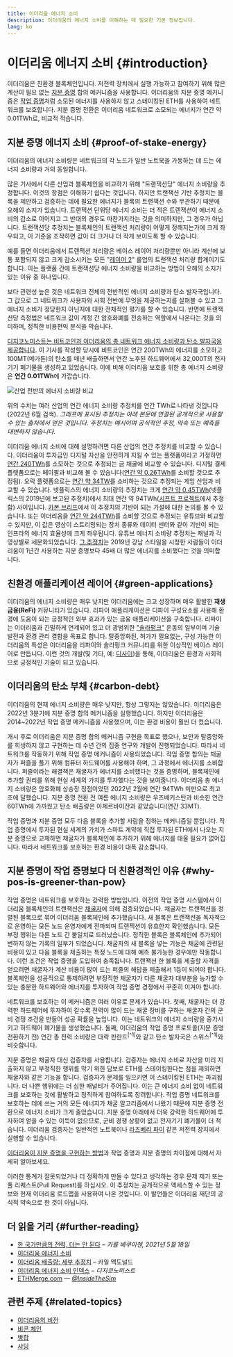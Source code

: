 ```yaml
---
title: 이더리움 에너지 소비
description: 이더리움의 에너지 소비를 이해하는 데 필요한 기본 정보입니다.
lang: ko
---
```


# 이더리움 에너지 소비 {#introduction}

이더리움은 친환경 블록체인입니다. 저전력 장치에서 실행 가능하고 참여하기 위해 많은 계산이 필요 없는 [지분 증명](/developers/docs/consensus-mechanisms/pos) 합의 메커니즘을 사용합니다. 이더리움의 지분 증명 메커니즘은 [작업 증명](/developers/docs/consensus-mechanisms/pos)처럼 소모된 에너지를 사용하지 않고 스테이킹된 ETH를 사용하여 네트워크를 보호합니다. 지분 증명 전환은 이더리움 네트워크로 소모되는 에너지가 연간 약 0.01TWh로, 비교적 적습니다.

## 지분 증명 에너지 소비 {#proof-of-stake-energy}

이더리움의 에너지 소비량은 네트워크의 각 노드가 일반 노트북을 가동하는 데 드는 에너지 소비량과 거의 동일합니다.

많은 기사에서 다른 산업과 블록체인을 비교하기 위해 "트랜잭션당" 에너지 소비량을 추정합니다. 이것의 장점은 이해하기 쉽다는 것입니다. 하지만 트랜잭션 기반 추정치는 블록을 제안하고 검증하는 데에 필요한 에너지가 블록의 트랜잭션 수와 무관하기 때문에 오해의 소지가 있습니다. 트랜잭션 단위당 에너지 소비는 더 적은 트랜잭션이 에너지 소비의 감소로 이어지고 그 반대의 경우도 마찬가지라는 것을 의미하지만, 그 경우가 아닙니다. 트랜잭션당 추정치는 블록체인의 트랜잭션 처리량이 어떻게 정해지는가에 크게 좌우되고, 이 기준을 조작하면 값이 더 크거나 더 작게 보이도록 할 수 있습니다.

예를 들면 이더리움에서 트랜잭션 처리량은 베이스 레이어 처리량뿐만 아니라 계산에 보통 포함되지 않고 크게 감소시키는 모든 "[레이어 2](/layer-2/)" 롤업의 트랜잭션 처리량 합계이기도 합니다. 이는 플랫폼 간에 트랜잭션당 에너지 소비량을 비교하는 방법이 오해의 소지가 있는 이유 중 하나입니다.

보다 관련성 높은 것은 네트워크 전체의 전반적인 에너지 소비량과 탄소 발자국입니다. 그 값으로 그 네트워크가 사용자와 사회 전반에 무엇을 제공하는지를 살펴볼 수 있고 그 에너지 소비가 정당한지 아닌지에 대한 전체적인 평가를 할 수 있습니다. 반면에 트랜잭션당 측정법은 네트워크 값이 계정 간 암호화폐를 전송하는 역할에서 나온다는 것을 의미하며, 정직한 비용편익 분석을 막습니다.

[디지코노미스트는 비트코인과 이더리움의 총 네트워크 에너지 소비량과 탄소 발자국을 제공합니다](https://digiconomist.net/ethereum-energy-consumption). 이 기사를 작성할 당시에 비트코인은 연간 200TWh의 에너지를 소모하고 100MT(메가톤)의 탄소를 매년 배출하면서 연간 노후된 하드웨어에서 32,000T의 전자기기 폐기물을 생성하고 있었습니다. 이에 비해 이더리움 보호를 위한 총 에너지 소비량은 **연간 0.01TWh**에 가깝습니다.

![산업 전반의 에너지 소비량 비교](./energy_consumption_pre_post_merge.png)

위의 수치는 여러 산업의 연간 에너지 소비량 추정치를 연간 TWh로 나타낸 것입니다(2022년 6월 검색). _그래프에 표시된 추정치는 아래 본문에 연결된 공개적으로 사용할 수 있는 출처에서 얻은 것입니다. 추정치는 예시이며 공식적인 추정, 약속 또는 예측을 대변하지 않습니다._

이더리움 에너지 소비에 대해 설명하려면 다른 산업의 연간 추정치를 비교할 수 있습니다. 이더리움이 투자금인 디지털 자산을 안전하게 지킬 수 있는 플랫폼이라고 가정하면 [연간 240TWh](https://www.kitco.com/news/2021-05-17/Gold-s-energy-consumption-doubles-that-of-bitcoin-Galaxy-Digital.html)를 소모하는 것으로 추정되는 금 채굴에 비교할 수 있습니다. 디지털 결제 플랫폼으로는 페이팔과 비교해 볼 수 있습니다([연간 약 0.26TWh](https://app.impaakt.com/analyses/paypal-consumed-264100-mwh-of-energy-in-2020-24-from-non-renewable-sources-27261)를 소비할 것으로 추정됨). 오락 플랫폼으로는 [연간 약 34TW](https://www.researchgate.net/publication/336909520_Toward_Greener_Gaming_Estimating_National_Energy_Use_and_Energy_Efficiency_Potential)를 소비하는 것으로 추정되는 게임 산업과 비교할 수 있습니다. 넷플릭스의 에너지 소비량의 추정치는 크게 [연간 약 0.45TWh](https://s22.q4cdn.com/959853165/files/doc_downloads/2020/02/0220_Netflix_EnvironmentalSocialGovernanceReport_FINAL.pdf)(넷플릭스의 2019년에 보고된 추정치)에서 최대 연간 약 94TWh([시프트 프로젝트](https://theshiftproject.org/en/article/unsustainable-use-online-video/)에서 추정함) 사이입니다. [카본 브리프](https://www.carbonbrief.org/factcheck-what-is-the-carbon-footprint-of-streaming-video-on-netflix)에서 이 추정치의 기반이 되는 가설에 대한 논의를 볼 수 있습니다. 또는 이더리움을 [연간 약 244TWh](https://thefactsource.com/how-much-electricity-does-youtube-use/)를 소비할 것으로 추정되는 유튜브와 비교할 수 있지만, 이 값은 영상이 스트리밍되는 장치 종류와 데이터 센터와 같이 기반이 되는 인프라의 에너지 효율성에 크게 좌우됩니다. 유튜브 에너지 소비량 추정치는 채널과 각 영상별로 세분화되었습니다. [그 추정치](https://thefactsource.com/how-much-electricity-does-youtube-use/)는 2019년 강남 스타일을 시청한 사람들이 이더리움이 1년간 사용하는 지분 증명보다 45배 더 많은 에너지를 소비했다는 것을 의미합니다.

## 친환경 애플리케이션 레이어 {#green-applications}

이더리움의 에너지 소비량은 매우 낮지만 이더리움에는 크고 성장하며 매우 활발한 **재생 금융(ReFi)** 커뮤니티가 있습니다. 리파이 애플리케이션은 디파이 구성요소를 사용해 환경에 도움이 되는 긍정적인 외부 효과가 있는 금융 애플리케이션을 구축합니다. 리파이는 이더리움과 긴밀하게 연계되어 있고 더 광범위한 ["솔라펑크"](https://en.wikipedia.org/wiki/Solarpunk) 운동의 일부이며 기술 발전과 환경 관리 결합을 목표로 합니다. 탈중앙화된, 허가가 필요없는, 구성 가능한 이더리움의 특성은 이더리움을 리파이와 솔라펑크 커뮤니티를 위한 이상적인 베이스 레이어로 만듭니다. 이런 것의 개발(및 기타, 예: [디사이](/desci/))을 통해, 이더리움은 환경과 사회적으로 긍정적인 기술이 되고 있습니다.

## 이더리움의 탄소 부채 {#carbon-debt}

이더리움의 현재 에너지 소비량은 매우 낮지만, 항상 그렇지는 않았습니다. 이더리움은 2022년 3분기에 지분 증명 합의 메커니즘을 실행했습니다. 하지만 이더리움은 2014~2022년 작업 증명 메커니즘을 사용했으며, 이는 환경 비용이 훨씬 더 컸습니다.

개시 후로 이더리움은 지분 증명 합의 메커니즘 구현을 목표로 했으나, 보안과 탈중앙화를 희생하지 않고 구현하는 데 수년 간의 집중 연구와 개발이 진행되었습니다. 따라서 네트워크를 작동하기 위해 작업 증명 메커니즘이 사용되었습니다. 작업 증명 합의는 채굴자가 퍼즐을 풀기 위해 컴퓨터 하드웨어를 사용해야 하며, 그 과정에서 에너지를 소비합니다. 퍼즐이라는 해결책은 채굴자가 에너지를 소비했다는 것을 증명하며, 블록체인에 추가할 권리를 위해 현실 세계의 가치를 투자했다는 것을 보여줍니다. 이더리움 총 에너지 소비량은 암호화폐 상승장 정점이었던 2022년 2월에 연간 94TWh 미만으로 최고조에 달했습니다. 지분 증명 전환 전 여름 에너지 소비량은 우즈베키스탄과 비슷한 연간 60TWh에 가까웠고 탄소 배출량은 아제르바이잔과 같았습니다(연간 33MT).

작업 증명과 지분 증명 모두 다음 블록을 추가할 사람을 정하는 메커니즘일 뿐입니다. 작업 증명에서 투자된 현실 세계의 가치가 스마트 계약에 직접 투자된 ETH에서 나오는 지분 증명으로 교체하면 채굴자가 블록체인에 추가하기 위해 에너지를 태울 필요가 없어집니다. 따라서 네트워크를 보호하는 환경 비용이 대폭 감소합니다.

## 지분 증명이 작업 증명보다 더 친환경적인 이유 {#why-pos-is-greener-than-pow}

작업 증명은 네트워크를 보호하는 강력한 방법입니다. 이전의 작업 증명 시스템에서 이더리움 블록체인의 트랜잭션은 [채굴자](/developers/docs/consensus-mechanisms/pow/mining)에 의해 검증되었습니다. 채굴자는 트랜잭션을 정렬된 블록으로 묶어 이더리움 블록체인에 추가했습니다. 새 블록은 트랜잭션을 독자적으로 운영하는 모든 노드 운영자에게 전파되며 트랜잭션이 유효한지 확인했습니다. 모든 부정 행위는 다른 노드 간 불일치로 드러났습니다. 정직한 블록은 블록체인에 추가되어 변하지 않는 기록의 일부가 되었습니다. 채굴자의 새 블록을 넣는 기능은 채굴에 관련된 비용이 있고 다음 블록을 제출하는 특정 노드에 대해 예측 불가능한 경우에만 작동합니다. 이런 조건은 작업 증명을 도입하여 충족됩니다. 트랜잭션 한 블록을 제출할 자격을 얻으려면 채굴자가 계산 비용이 많이 드는 퍼즐의 해답을 제출해서 1등이 되어야 합니다. 블록체인을 성공적으로 통제하려면 부정직한 채굴자가 다른 채굴자 대부분을 능가할 수 있는 충분한 하드웨어와 에너지를 투자하여 작업 증명 경쟁에서 꾸준히 이겨야 합니다.

네트워크를 보호하는 이 메커니즘은 여러 이유로 문제가 있습니다. 첫째, 채굴자는 더 강력한 하드웨어에 투자하여 갈수록 전력이 많이 드는 채굴 장비를 구하는 채굴자 간의 군비 경쟁 조건을 만들어 성공 확률을 높입니다. 이는 네트워크의 에너지 소비량을 증가시키고 하드웨어 폐기물을 생성했습니다. 둘째, 이더리움의 작업 증명 프로토콜(지분 증명 전환하기 전) 연간 총 전력 소비량은 대략 핀란드<sup>[^1]</sup>와 같고 탄소 발자국은 스위스<sup>[^1]</sup>와 비슷합니다.

지분 증명은 채굴자 대신 검증자를 사용합니다. 검증자는 에너지 소비로 자산을 미리 지출하지 않고 부정직한 행위를 막기 위한 담보로 ETH를 스테이킹한다는 점을 제외하면 채굴자와 같은 기능을 합니다. 검증자가 문제를 일으키면 이 스테이킹된 ETH는 파괴됩니다. 더 나쁜 행위에는 더 심한 패널티가 주어집니다. 이는 큰 에너지 소비 없이 네트워크를 보호하는 것에 활발하고 정직하게 참여하도록 장려합니다. 작업 증명 네트워크를 보호하는 데에 쓰는 거의 모든 에너지가 채굴 알고리즘에서 나왔기 때문에 지분 증명 전환으로 에너지 소비가 크게 줄었습니다. 지분 증명 아래에서 더욱 강력한 하드웨어에 투자하여 얻을 수 있는 이득이 없으므로, 군비 경쟁 상황이 없고 전자기기 폐기물이 더 적습니다. 이더리움 검증자는 일반적인 노트북이나 [라즈베리 파이](https://ethereum-on-arm-documentation.readthedocs.io/en/latest/user-guide/ethereum2.0.html) 같은 저전력 장치에서 실행할 수 있습니다.

[이더리움이 지분 증명을 구현하는 방법](/developers/docs/consensus-mechanisms/pos)과 작업 증명과 지분 증명의 차이점에 대해서 자세히 알아보세요.

<Alert variant="update">
<AlertEmoji text=":evergreen_tree:" />
<AlertContent>
<AlertDescription>
  이러한 통계가 잘못되었거나 더 정확하게 만들 수 있다고 생각하는 경우 문제 제기 또는 풀 리퀘스트(Pull Request)를 하십시오. 이 추정치는 공개적으로 액세스할 수 있는 정보와 현재 이더리움 로드맵을 사용하여 나온 것입니다. 이 발언들은 이더리움 재단의 공식적 약속으로 한 것이 아닙니다. 
</AlertDescription>
</AlertContent>
</Alert>

## 더 읽을 거리 {#further-reading}

- [한 국가만큼의 전력, 더는 안 된다](https://blog.ethereum.org/2021/05/18/country-power-no-more/) – _카를 베쿠이첸, 2021년 5월 18일_
- [이더리움 에너지 소비](https://mirror.xyz/jmcook.eth/ODpCLtO4Kq7SCVFbU4He8o8kXs418ZZDTj0lpYlZkR8)
- [이더리움 배출량: 세부 추정치](https://kylemcdonald.github.io/ethereum-emissions/) – 카일 맥도널드
- [이더리움 에너지 소비 인덱스](https://digiconomist.net/ethereum-energy-consumption/) – _디지코노미스트_
- [ETHMerge.com](https://ethmerge.com/) — *[@InsideTheSim](https://twitter.com/InsideTheSim)*

## 관련 주제 {#related-topics}

- [이더리움의 비전](/roadmap/vision/)
- [비콘 체인](/roadmap/beacon-chain)
- [병합](/roadmap/merge/)
- [샤딩](/roadmap/beacon-chain/)
